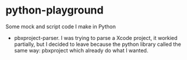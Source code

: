 # python-playground
Some mock and script code I make in Python

* pbxproject-parser. I was trying to parse a Xcode project, it workied partially, but I decided to leave because the python library called the same way: pbxproject which already do what I wanted.
